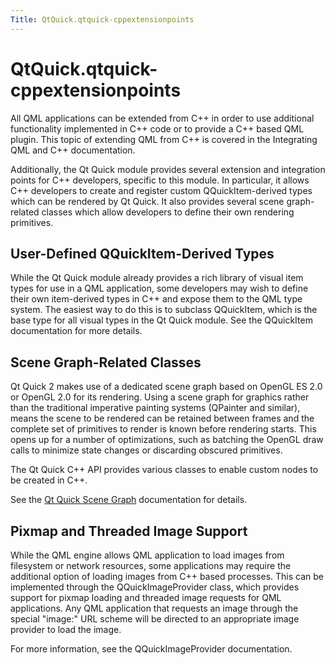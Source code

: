 ```yaml
---
Title: QtQuick.qtquick-cppextensionpoints
---
```


# QtQuick.qtquick-cppextensionpoints

<span class="subtitle"></span>
<!-- $$$qtquick-cppextensionpoints.html-description -->
<p>All QML applications can be extended from C++ in order to use additional functionality implemented in C++ code or to provide a C++ based QML plugin. This topic of extending QML from C++ is covered in the Integrating QML and C++ documentation.</p>
<p>Additionally, the Qt Quick module provides several extension and integration points for C++ developers, specific to this module. In particular, it allows C++ developers to create and register custom QQuickItem-derived types which can be rendered by Qt Quick. It also provides several scene graph-related classes which allow developers to define their own rendering primitives.</p>
<h2 id="user-defined-qquickitem-derived-types">User-Defined QQuickItem-Derived Types</h2>
<p>While the Qt Quick module already provides a rich library of visual item types for use in a QML application, some developers may wish to define their own item-derived types in C++ and expose them to the QML type system. The easiest way to do this is to subclass QQuickItem, which is the base type for all visual types in the Qt Quick module. See the QQuickItem documentation for more details.</p>
<h2 id="scene-graph-related-classes">Scene Graph-Related Classes</h2>
<p>Qt Quick 2 makes use of a dedicated scene graph based on OpenGL ES 2.0 or OpenGL 2.0 for its rendering. Using a scene graph for graphics rather than the traditional imperative painting systems (QPainter and similar), means the scene to be rendered can be retained between frames and the complete set of primitives to render is known before rendering starts. This opens up for a number of optimizations, such as batching the OpenGL draw calls to minimize state changes or discarding obscured primitives.</p>
<p>The Qt Quick C++ API provides various classes to enable custom nodes to be created in C++.</p>
<p>See the <a href="QtQuick.qtquick-visualcanvas-scenegraph.md">Qt Quick Scene Graph</a> documentation for details.</p>
<h2 id="pixmap-and-threaded-image-support">Pixmap and Threaded Image Support</h2>
<p>While the QML engine allows QML application to load images from filesystem or network resources, some applications may require the additional option of loading images from C++ based processes. This can be implemented through the QQuickImageProvider class, which provides support for pixmap loading and threaded image requests for QML applications. Any QML application that requests an image through the special &quot;image:&quot; URL scheme will be directed to an appropriate image provider to load the image.</p>
<p>For more information, see the QQuickImageProvider documentation.</p>
<!-- @@@qtquick-cppextensionpoints.html -->
